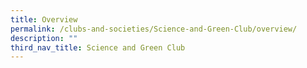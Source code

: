 ```yaml
---
title: Overview
permalink: /clubs-and-societies/Science-and-Green-Club/overview/
description: ""
third_nav_title: Science and Green Club
---
```

